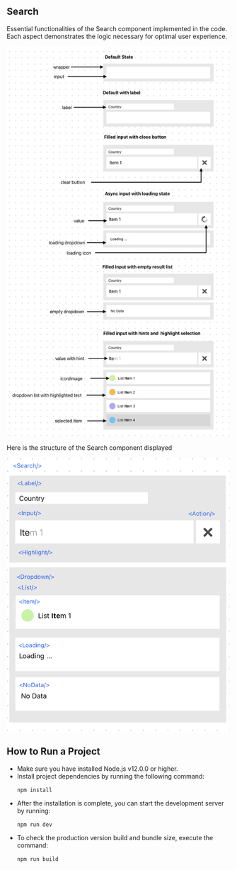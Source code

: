 ## Search

Essential functionalities of the Search component implemented in the code. Each aspect demonstrates the logic necessary for optimal user experience.

![alt text](public/docs/state_list.png)

Here is the structure of the Search component displayed

![alt text](public/docs/component_structure.png)

## How to Run a Project

- Make sure you have installed Node.js v12.0.0 or higher.
- Install project dependencies by running the following command:
    ```code
    npm install
- After the installation is complete, you can start the development server by running:
    ```code
    npm run dev
- To check the production version build and bundle size, execute the command:   
    ```code
    npm run build